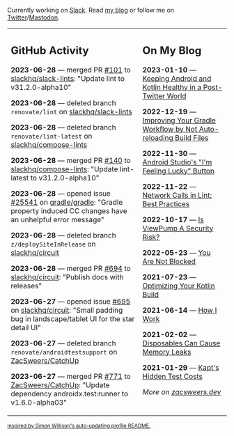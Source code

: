 Currently working on [Slack](https://slack.com/). Read [my blog](https://zacsweers.dev/) or follow me on [Twitter](https://twitter.com/ZacSweers)/[Mastodon](https://hachyderm.io/@ZacSweers).

<table><tr><td valign="top" width="60%">

## GitHub Activity
<!-- githubActivity starts -->
**2023-06-28** — merged PR [#101](https://github.com/slackhq/slack-lints/pull/101) to [slackhq/slack-lints](https://github.com/slackhq/slack-lints): "Update lint to v31.2.0-alpha10"

**2023-06-28** — deleted branch `renovate/lint` on [slackhq/slack-lints](https://github.com/slackhq/slack-lints)

**2023-06-28** — deleted branch `renovate/lint-latest` on [slackhq/compose-lints](https://github.com/slackhq/compose-lints)

**2023-06-28** — merged PR [#140](https://github.com/slackhq/compose-lints/pull/140) to [slackhq/compose-lints](https://github.com/slackhq/compose-lints): "Update lint-latest to v31.2.0-alpha10"

**2023-06-28** — opened issue [#25541](https://github.com/gradle/gradle/issues/25541) on [gradle/gradle](https://github.com/gradle/gradle): "Gradle property induced CC changes have an unhelpful error message"

**2023-06-28** — deleted branch `z/deploySiteInRelease` on [slackhq/circuit](https://github.com/slackhq/circuit)

**2023-06-28** — merged PR [#694](https://github.com/slackhq/circuit/pull/694) to [slackhq/circuit](https://github.com/slackhq/circuit): "Publish docs with releases"

**2023-06-27** — opened issue [#695](https://github.com/slackhq/circuit/issues/695) on [slackhq/circuit](https://github.com/slackhq/circuit): "Small padding bug in landscape/tablet UI for the star detail UI"

**2023-06-27** — deleted branch `renovate/androidtestsupport` on [ZacSweers/CatchUp](https://github.com/ZacSweers/CatchUp)

**2023-06-27** — merged PR [#771](https://github.com/ZacSweers/CatchUp/pull/771) to [ZacSweers/CatchUp](https://github.com/ZacSweers/CatchUp): "Update dependency androidx.test:runner to v1.6.0-alpha03"
<!-- githubActivity ends -->
</td><td valign="top" width="40%">

## On My Blog
<!-- blog starts -->
**2023-01-10** — [Keeping Android and Kotlin Healthy in a Post-Twitter World](https://www.zacsweers.dev/keeping-android-healthy/)

**2022-12-19** — [Improving Your Gradle Workflow by Not Auto-reloading Build Files](https://www.zacsweers.dev/improving-your-workflow-by-not-auto-reloading-build-files/)

**2022-11-30** — [Android Studio's "I'm Feeling Lucky" Button](https://www.zacsweers.dev/android-studios-im-feeling-lucky-button/)

**2022-11-22** — [Network Calls in Lint: Best Practices](https://www.zacsweers.dev/network-calls-in-lint-best-practices/)

**2022-10-17** — [Is ViewPump A Security Risk?](https://www.zacsweers.dev/is-viewpump-a-security-risk/)

**2022-05-23** — [You Are Not Blocked](https://www.zacsweers.dev/you-are-not-blocked/)

**2021-07-23** — [Optimizing Your Kotlin Build](https://www.zacsweers.dev/optimizing-your-kotlin-build/)

**2021-06-14** — [How I Work](https://www.zacsweers.dev/how-i-work/)

**2021-02-02** — [Disposables Can Cause Memory Leaks](https://www.zacsweers.dev/disposables-can-cause-memory-leaks/)

**2021-01-29** — [Kapt's Hidden Test Costs](https://www.zacsweers.dev/kapts-hidden-test-costs/)
<!-- blog ends -->
_More on [zacsweers.dev](https://zacsweers.dev/)_
</td></tr></table>

<sub><a href="https://simonwillison.net/2020/Jul/10/self-updating-profile-readme/">Inspired by Simon Willison's auto-updating profile README.</a></sub>